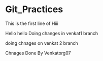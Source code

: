# Git_Practices
This is the first line of 
Hiii

Hello
hello
Doing changes in venkat1 branch

doing chnages on venkat 2 branch

Chnages Done By Venkatorg07